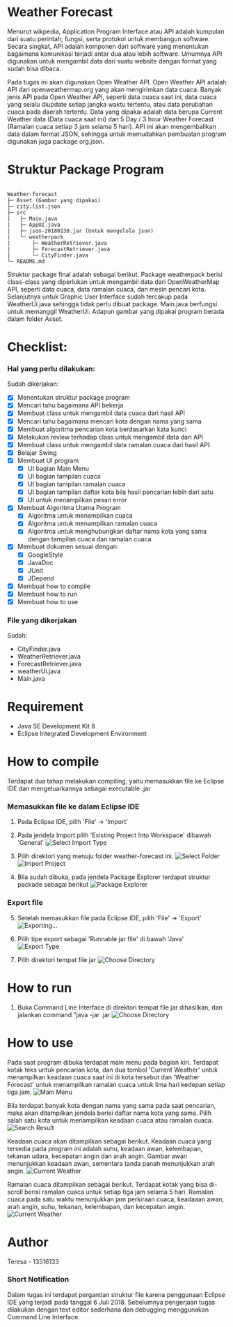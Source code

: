 # Weather Forecast

Menurut wikpedia, Application Program Interface atau API adalah kumpulan dari suatu perintah, fungsi, serta protokol untuk membangun software. Secara singkat, API adalah komponen dari software yang menentukan bagaimana komunikasi terjadi antar dua atau lebih software. Umumnya API digunakan untuk mengambil data dari suatu website dengan format yang sudah bisa dibaca.

Pada tugas ini akan digunakan Open Weather API. Open Weather API adalah API dari openweathermap.org yang akan mengirimkan data cuaca. Banyak jenis API pada Open Weather API, seperti data cuaca saat ini, data cuaca yang selalu diupdate setiap jangka waktu tertentu, atau data perubahan cuaca pada daerah tertentu. Data yang dipakai adalah data berupa Current Weather data (Data cuaca saat ini) dan 5 Day / 3 hour Weather Forecast (Ramalan cuaca setiap 3 jam selama 5 hari). API ini akan mengembalikan data dalam format JSON, sehingga untuk memudahkan pembuatan program digunakan juga package org.json.

# Struktur Package Program

```

Weather-forecast
├─ Asset (Gambar yang dipakai)
├─ city.list.json
├─ src
|   ├─ Main.java
|   ├─ AppUI.java
|   ├─ json-20180130.jar (Untuk mengelola json)
|   └─ weatherpack
|       ├─ WeatherRetriever.java
|       ├─ ForecastRetriever.java
|       └─ CityFinder.java
└─ README.md

```

Struktur package final adalah sebagai berikut. Package weatherpack berisi class-class yang diperlukan untuk mengambil data dari OpenWeatherMap API, seperti data cuaca, data ramalan cuaca, dan mesin pencari kota. Selanjutnya untuk Graphic User Interface sudah tercakup pada WeatherUi.java sehingga tidak perlu dibuat package. Main.java berfungsi untuk memanggil WeatherUi. Adapun gambar yang dipakai program berada dalam folder Asset.

# Checklist:

### Hal yang perlu dilakukan:

Sudah dikerjakan:
- [x] Menentukan struktur package program
- [x] Mencari tahu bagaimana API bekerja
- [x] Membuat class untuk mengambil data cuaca dari hasil API
- [x] Mencari tahu bagaimana mencari kota dengan nama yang sama
- [x] Membuat algoritma pencarian kota berdasarkan kata kunci
- [x] Melakukan review terhadap class untuk mengambil data dari API
- [x] Membuat class untuk mengambil data ramalan cuaca dari hasil API
- [x] Belajar Swing
- [x] Membuat UI program
  - [x] UI bagian Main Menu
  - [x] UI bagian tampilan cuaca
  - [x] UI bagian tampilan ramalan cuaca
  - [x] UI bagian tampilan daftar kota bila hasil pencarian lebih dari satu
  - [x] UI untuk menampilkan pesan error
- [x] Membuat Algoritma Utama Program
  - [x] Algoritma untuk menampilkan cuaca
  - [x] Algoritma untuk menampilkan ramalan cuaca
  - [x] Algoritma untuk menghubungkan daftar nama kota yang sama dengan tampilan cuaca dan ramalan cuaca
- [x] Membuat dokumen sesuai dengan:
  - [x] GoogleStyle
  - [x] JavaDoc
  - [x] JUnit
  - [x] JDepend
- [x] Membuat how to compile
- [x] Membuat how to run
- [x] Membuat how to use

### File yang dikerjakan

Sudah:
- CityFinder.java
- WeatherRetriever.java
- ForecastRetriever.java
- weatherUi.java
- Main.java

# Requirement
- Java SE Development Kit 8
- Eclipse Integrated Development Environment

# How to compile

Terdapat dua tahap melakukan compiling, yaitu memasukkan file ke Eclipse IDE dan mengeluarkannya sebagai executable .jar
### Memasukkan file ke dalam Eclipse IDE

1. Pada Eclipse IDE, pilih 'File' -> 'Import'
2. Pada jendela Import pilih 'Existing Project Into Workspace' dibawah 'General'
![Select Import Type](/Screenshot/IMPORT_-_2SelectExistingProjectIntoWorkspace.png)

3. Pilih direktori yang menuju folder weather-forecast ini.
![Select Folder](/Screenshot/IMPORT_-_3searchweatehrforecastfile.png)
![Import Project](/Screenshot/IMPORT_-_4Imported.png)

4. Bila sudah dibuka, pada jendela Package Explorer terdapat struktur packade sebagai berikut
![Package Explorer](/Screenshot/IMPORT_-_5PackageExplorer.png)

### Export file

5. Setelah memasukkan file pada Eclipse IDE, pilih 'File' -> 'Export'
![Exporting...](/Screenshot/COMPILE_-_1Exportfile.png)

6. Pilih tipe export sebagai 'Runnable jar file' di bawah 'Java'
![Export Type](/Screenshot/COMPILE_-_2exporttype.png)

7. Pilih direktori tempat file jar
![Choose Directory](/Screenshot/COMPILE_-_ChooseDir.png)

# How to run

1. Buka Command Line Interface di direktori tempat file jar dihasilkan, dan jalankan command "java -jar <Nama file jar>.jar
![Choose Directory](/Screenshot/RUN-Run_jar_File_from_CLI.png)

# How to use

Pada saat program dibuka terdapat main menu pada bagian kiri. Terdapat kotak teks untuk pencarian kota, dan dua tombol 'Current Weather' untuk menampilkan keadaan cuaca saat ini di kota tersebut dan 'Weather Forecast' untuk menampilkan ramalan cuaca untuk lima hari kedepan setiap tiga jam.
![Main Menu](/Screenshot/USE_-_Main_Menu.png)

Bila terdapat banyak kota dengan nama yang sama pada saat pencarian, maka akan ditampilkan jendela berisi daftar nama kota yang sama. Pilih salah satu kota untuk menampilkan keadaan cuaca atau ramalan cuaca.
![Search Result](/Screenshot/USE_-_City_Option.png)

Keadaan cuaca akan ditampilkan sebagai berikut. Keadaan cuaca yang tersedia pada program ini adalah suhu, keadaan awan, kelembapan, tekanan udara, kecepatan angin dan arah angin. Gambar awan menunjukkan keadaan awan, sementara tanda panah menunjukkan arah angin.
![Current Weather](/Screenshot/USE_-_Show_Current_Weather.png)

Ramalan cuaca ditampilkan sebagai berikut. Terdapat kotak yang bisa di-scroll berisi ramalan cuaca untuk setiap tiga jam selama 5 hari. Ramalan cuaca pada satu waktu menunjukkan jam perkiraan cuaca, keadaaan awan, arah angin, suhu, tekanan, kelembapan, dan kecepatan angin.
![Current Weather](/Screenshot/USE_-_Show_Weather_Forecast.png)

# Author
Teresa - 13516133

### Short Notification

Dalam tugas ini terdapat pergantian struktur file karena penggunaan Eclipse IDE yang terjadi pada tanggal 6 Juli 2018. Sebelumnya pengerjaan tugas dilakukan dengan text editor sederhana dan debugging menggunakan Command Line Interface.
